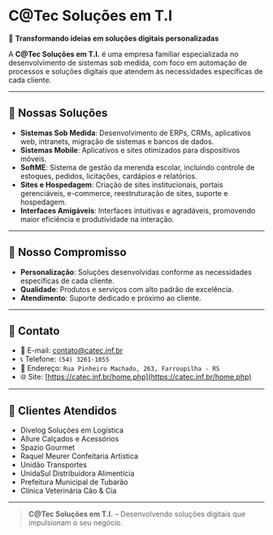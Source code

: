 # C@Tec Soluções em T.I

🚀 **Transformando ideias em soluções digitais personalizadas**

A **C@Tec Soluções em T.I.** é uma empresa familiar especializada no desenvolvimento de sistemas sob medida, com foco em automação de processos e soluções digitais que atendem às necessidades específicas de cada cliente.

---

## 💼 Nossas Soluções

- **Sistemas Sob Medida**: Desenvolvimento de ERPs, CRMs, aplicativos web, intranets, migração de sistemas e bancos de dados.
- **Sistemas Mobile**: Aplicativos e sites otimizados para dispositivos móveis.
- **SoftME**: Sistema de gestão da merenda escolar, incluindo controle de estoques, pedidos, licitações, cardápios e relatórios.
- **Sites e Hospedagem**: Criação de sites institucionais, portais gerenciáveis, e-commerce, reestruturação de sites, suporte e hospedagem.
- **Interfaces Amigáveis**: Interfaces intuitivas e agradáveis, promovendo maior eficiência e produtividade na interação.

---

## 🎯 Nosso Compromisso

- **Personalização**: Soluções desenvolvidas conforme as necessidades específicas de cada cliente.
- **Qualidade**: Produtos e serviços com alto padrão de excelência.
- **Atendimento**: Suporte dedicado e próximo ao cliente.

---

## 📍 Contato

- 📧 E-mail: contato@catec.inf.br
- 📞 Telefone: `(54) 3261-1055`
- 📍 Endereço: `Rua Pinheiro Machado, 263, Farroupilha - RS`
- 🌐 Site: [https://catec.inf.br/home.php](https://catec.inf.br/home.php)

---

## 🤝 Clientes Atendidos

- Divelog Soluções em Logística
- Allure Calçados e Acessórios
- Spazio Gourmet
- Raquel Meurer Confeitaria Artística
- Unidão Transportes
- UnidaSul Distribuidora Alimentícia
- Prefeitura Municipal de Tubarão
- Clínica Veterinária Cão & Cia

---

> **C@Tec Soluções em T.I.** – Desenvolvendo soluções digitais que impulsionam o seu negócio.
